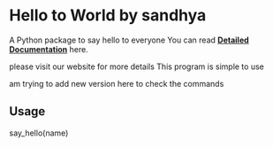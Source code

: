 # Hello to World by sandhya

A Python package to say hello to everyone
You can read **[Detailed Documentation](https://github.com/sandmadh/projectWork)** here.

 please visit our website for more details
This program is simple to use

am trying to add new version here to check the commands

## Usage

say_hello(name)


